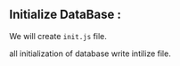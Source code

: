## Initialize DataBase :

We will create `init.js` file.

all initialization of database write intilize file.

